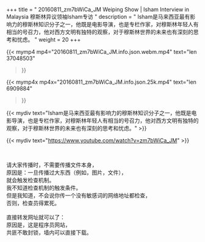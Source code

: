 +++
title = " 20160811_zm7bWiCa_JM Weiping Show | Isham Interview in Malaysia 穆斯林异议领袖Isham专访 "
description = " Isham是马来西亚最有影响力的穆斯林知识分子之一，他既是电影导演，也是专栏作家，对穆斯林年轻人有相当的号召力，他对西方文明有独特的观察，对于穆斯林世界的未来也有深刻的思考和忧虑。 "
weight = 20
+++

{{< mymp4 mp4="20160811_zm7bWiCa_JM.info.json.webm.mp4" 
text="len 37048503"
>}}

{{< mymp4x  mp4x="20160811_zm7bWiCa_JM.info.json.25k.mp4"
text="len 6909884"
>}}


{{< mydiv text="Isham是马来西亚最有影响力的穆斯林知识分子之一，他既是电影导演，也是专栏作家，对穆斯林年轻人有相当的号召力，他对西方文明有独特的观察，对于穆斯林世界的未来也有深刻的思考和忧虑。" >}}
<br>

{{< mydiv text="https://www.youtube.com/watch?v=zm7bWiCa_JM" >}}


<br>

请大家传播时，不需要传播文件本身，<br>
原因是：一旦传播过大东西（例如，图片，文件），<br>
就会触发检查机制。<br>
我不知道检查机制的触发条件。<br>
但是我知道，不会说你传一个没有敏感词的网络地址都检查，<br>
否则，检查员得累死。<br><br>
直接转发网址就可以了：<br>
原因是，这是程序员网站，<br>
共匪不敢封锁，墙内可以直接下载。


